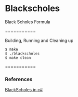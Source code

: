 Blackscholes
===========

Black Scholes Formula

===========

Building, Running and Cleaning up

	$ make
	$ ./blackscholes
	$ make clean

===========

<h3> References </h3>

<a href="http://vbadeveloper.net/optionpricerblackscholescsharp.pdf"> BlackScholes in c# </a>